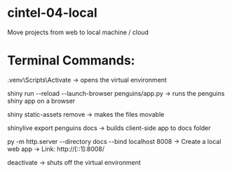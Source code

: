# cintel-04-local
Move projects from web to local machine / cloud

# Terminal Commands:
.venv\Scripts\Activate
-> opens the virtual environment

shiny run --reload --launch-browser penguins/app.py
-> runs the penguins shiny app on a browser

shiny static-assets remove
-> makes the files movable

shinylive export penguins docs
-> builds client-side app to docs folder

py -m http.server --directory docs --bind localhost 8008
-> Create a local web app
-> Link: http://[::1]:8008/

deactivate
-> shuts off the virtual environment
